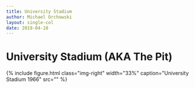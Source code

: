```yaml
---
title: University Stadium
author: Michael Orchowski
layout: single-col
date: 2019-04-18
---
```



# University Stadium (AKA The Pit)

{% include figure.html class="img-right" width="33%" caption="University Stadium 1966" src="" %}

